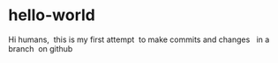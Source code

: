 # hello-world

Hi humans,  this is my first attempt  to make commits and changes   in a branch  on github
